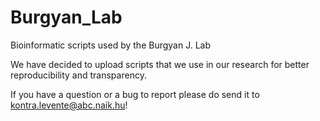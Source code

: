 # Burgyan_Lab
Bioinformatic scripts used by the Burgyan J. Lab

We have decided to upload scripts that we use in our research for better reproducibility and transparency.

If you have a question or a bug to report please do send it to kontra.levente@abc.naik.hu!
